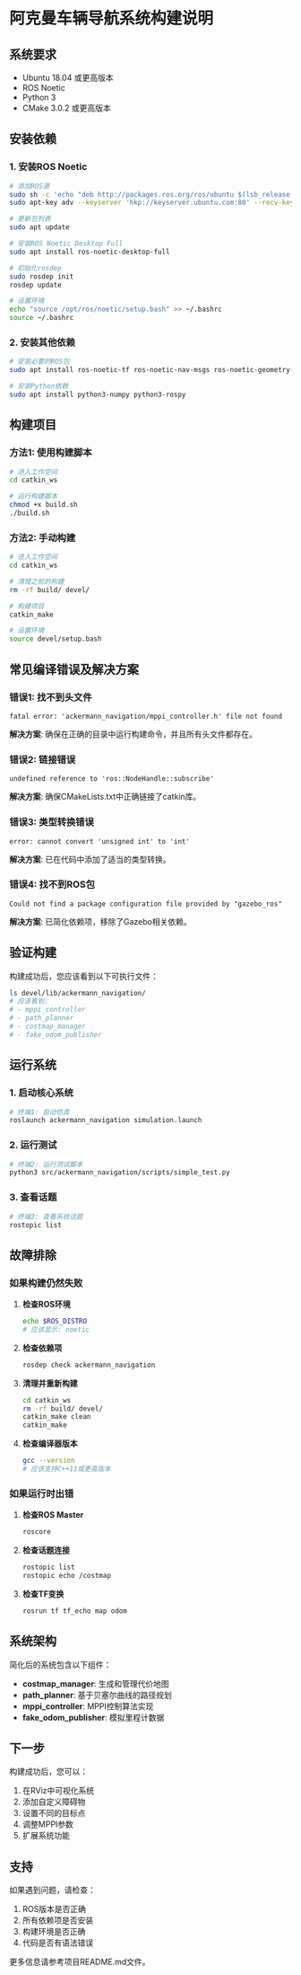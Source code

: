 # 阿克曼车辆导航系统构建说明

## 系统要求

- Ubuntu 18.04 或更高版本
- ROS Noetic
- Python 3
- CMake 3.0.2 或更高版本

## 安装依赖

### 1. 安装ROS Noetic
```bash
# 添加ROS源
sudo sh -c 'echo "deb http://packages.ros.org/ros/ubuntu $(lsb_release -sc) main" > /etc/apt/sources.list.d/ros-latest.list'
sudo apt-key adv --keyserver 'hkp://keyserver.ubuntu.com:80' --recv-key C1CF6E31E6BADE8868B172B4F42ED6FBAB17C654

# 更新包列表
sudo apt update

# 安装ROS Noetic Desktop Full
sudo apt install ros-noetic-desktop-full

# 初始化rosdep
sudo rosdep init
rosdep update

# 设置环境
echo "source /opt/ros/noetic/setup.bash" >> ~/.bashrc
source ~/.bashrc
```

### 2. 安装其他依赖
```bash
# 安装必要的ROS包
sudo apt install ros-noetic-tf ros-noetic-nav-msgs ros-noetic-geometry-msgs ros-noetic-visualization-msgs

# 安装Python依赖
sudo apt install python3-numpy python3-rospy
```

## 构建项目

### 方法1: 使用构建脚本
```bash
# 进入工作空间
cd catkin_ws

# 运行构建脚本
chmod +x build.sh
./build.sh
```

### 方法2: 手动构建
```bash
# 进入工作空间
cd catkin_ws

# 清理之前的构建
rm -rf build/ devel/

# 构建项目
catkin_make

# 设置环境
source devel/setup.bash
```

## 常见编译错误及解决方案

### 错误1: 找不到头文件
```
fatal error: 'ackermann_navigation/mppi_controller.h' file not found
```
**解决方案**: 确保在正确的目录中运行构建命令，并且所有头文件都存在。

### 错误2: 链接错误
```
undefined reference to 'ros::NodeHandle::subscribe'
```
**解决方案**: 确保CMakeLists.txt中正确链接了catkin库。

### 错误3: 类型转换错误
```
error: cannot convert 'unsigned int' to 'int'
```
**解决方案**: 已在代码中添加了适当的类型转换。

### 错误4: 找不到ROS包
```
Could not find a package configuration file provided by "gazebo_ros"
```
**解决方案**: 已简化依赖项，移除了Gazebo相关依赖。

## 验证构建

构建成功后，您应该看到以下可执行文件：
```bash
ls devel/lib/ackermann_navigation/
# 应该看到:
# - mppi_controller
# - path_planner
# - costmap_manager
# - fake_odom_publisher
```

## 运行系统

### 1. 启动核心系统
```bash
# 终端1: 启动仿真
roslaunch ackermann_navigation simulation.launch
```

### 2. 运行测试
```bash
# 终端2: 运行测试脚本
python3 src/ackermann_navigation/scripts/simple_test.py
```

### 3. 查看话题
```bash
# 终端3: 查看系统话题
rostopic list
```

## 故障排除

### 如果构建仍然失败

1. **检查ROS环境**
   ```bash
   echo $ROS_DISTRO
   # 应该显示: noetic
   ```

2. **检查依赖项**
   ```bash
   rosdep check ackermann_navigation
   ```

3. **清理并重新构建**
   ```bash
   cd catkin_ws
   rm -rf build/ devel/
   catkin_make clean
   catkin_make
   ```

4. **检查编译器版本**
   ```bash
   gcc --version
   # 应该支持C++11或更高版本
   ```

### 如果运行时出错

1. **检查ROS Master**
   ```bash
   roscore
   ```

2. **检查话题连接**
   ```bash
   rostopic list
   rostopic echo /costmap
   ```

3. **检查TF变换**
   ```bash
   rosrun tf tf_echo map odom
   ```

## 系统架构

简化后的系统包含以下组件：

- **costmap_manager**: 生成和管理代价地图
- **path_planner**: 基于贝塞尔曲线的路径规划
- **mppi_controller**: MPPI控制算法实现
- **fake_odom_publisher**: 模拟里程计数据

## 下一步

构建成功后，您可以：

1. 在RViz中可视化系统
2. 添加自定义障碍物
3. 设置不同的目标点
4. 调整MPPI参数
5. 扩展系统功能

## 支持

如果遇到问题，请检查：

1. ROS版本是否正确
2. 所有依赖项是否安装
3. 构建环境是否正确
4. 代码是否有语法错误

更多信息请参考项目README.md文件。 